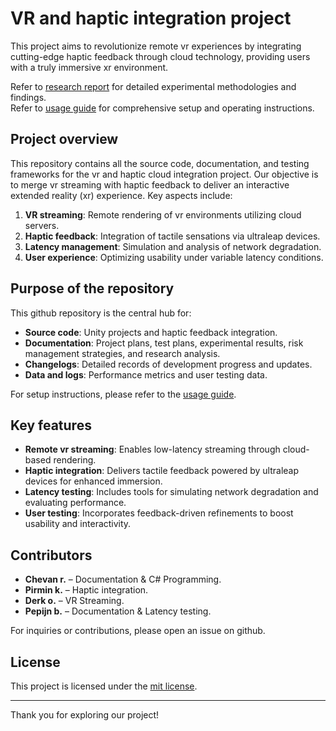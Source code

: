 # VR and haptic integration project

This project aims to revolutionize remote vr experiences by integrating cutting-edge haptic feedback through cloud technology, providing users with a truly immersive xr environment.

Refer to [research report](Deliverables-P56/Research-Report.md) for detailed experimental methodologies and findings.  
Refer to [usage guide](Deliverables-P56/Usage-guide.md) for comprehensive setup and operating instructions.

## Project overview
This repository contains all the source code, documentation, and testing frameworks for the vr and haptic cloud integration project. Our objective is to merge vr streaming with haptic feedback to deliver an interactive extended reality (xr) experience. Key aspects include:
1. **VR streaming**: Remote rendering of vr environments utilizing cloud servers.
2. **Haptic feedback**: Integration of tactile sensations via ultraleap devices.
3. **Latency management**: Simulation and analysis of network degradation.
4. **User experience**: Optimizing usability under variable latency conditions.

## Purpose of the repository
This github repository is the central hub for:
- **Source code**: Unity projects and haptic feedback integration.
- **Documentation**: Project plans, test plans, experimental results, risk management strategies, and research analysis.
- **Changelogs**: Detailed records of development progress and updates.
- **Data and logs**: Performance metrics and user testing data.

For setup instructions, please refer to the [usage guide](Deliverables-P56/Usage-guide.md).

## Key features
- **Remote vr streaming**: Enables low-latency streaming through cloud-based rendering.
- **Haptic integration**: Delivers tactile feedback powered by ultraleap devices for enhanced immersion.
- **Latency testing**: Includes tools for simulating network degradation and evaluating performance.
- **User testing**: Incorporates feedback-driven refinements to boost usability and interactivity.

## Contributors
- **Chevan r.** – Documentation & C# Programming.
- **Pirmin k.** – Haptic integration.
- **Derk o.** – VR Streaming.
- **Pepijn b.** – Documentation & Latency testing.

For inquiries or contributions, please open an issue on github.

## License
This project is licensed under the [mit license](LICENSE).

---

Thank you for exploring our project!

